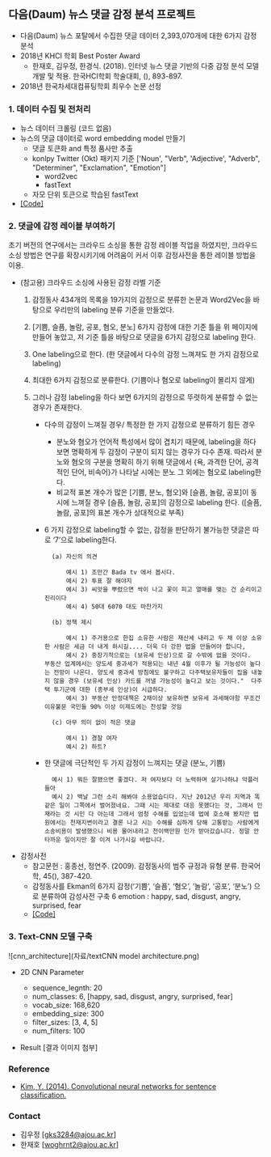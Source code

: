 ## 다음(Daum) 뉴스 댓글 감정 분석 프로젝트

- 다음(Daum) 뉴스 포탈에서 수집한 댓글 데이터 2,393,070개에 대한 6가지 감정 분석
- 2018년 KHCI 학회 Best Poster Award
	- 한재호, 김우정, 한경식. (2018). 인터넷 뉴스 댓글 기반의 다중 감정 분석 모델 개발 및 적용. 한국HCI학회 학술대회, (), 893-897.
- 2018년 한국차세대컴퓨팅학회 최우수 논문 선정


### 1. 데이터 수집 및 전처리
- 뉴스 데이터 크롤링 (코드 없음)
- 뉴스의 댓글 데이터로 word embedding model 만들기 
	- 댓글 토큰화 and 특정 품사만 추출 
	- konlpy Twitter (Okt) 패키지 기준 ['Noun', "Verb", 'Adjective', "Adverb", "Determiner", "Exclamation", "Emotion"]
		- word2vec
		- fastText
	- 자모 단위 토큰으로 학습된 fastText
- [[Code]](https://github.com/woodongk/Daum-News-Comments_Sentiment_Analysis/blob/master/01.%20Word%20Embedding.ipynb)

### 2. 댓글에 감정 레이블 부여하기 

초기 버전의 연구에서는 크라우드 소싱을 통한 감정 레이블 작업을 하였지만, 크라우드소싱 방법은 연구를 확장시키기에 어려움이 커서 이후 감정사전을 통한 레이블 방법을 이용.

- (참고용) 크라우드 소싱에 사용된 감정 라벨 기준   
    1.	감정동사 434개의 목록을 19가지의 감정으로 분류한 논문과 Word2Vec을 바탕으로 우리만의 labeling 분류 기준을 만들었다.
    2.	[기쁨, 슬픔, 놀람, 공포, 혐오, 분노] 6가지 감정에 대한 기준 틀을 위 페이지에 만들어 놓았고, 저 기준 틀을 바탕으로 댓글을 6가지 감정으로 labeling 한다.
    3.	One labeling으로 한다. (한 댓글에서 다수의 감정 느껴져도 한 가지 감정으로 labeling)
    4.	최대한 6가지 감정으로 분류한다. (기쁨이나 혐오로 labeling이 몰리지 않게)
    5.	그러나 감정 labeling을 하다 보면 6가지의 감정으로 뚜렷하게 분류할 수 없는 경우가 존재한다.
    
        - 다수의 감정이 느껴질 경우/ 특정한 한 가지 감정으로 분류하기 힘든 경우
          	- 분노와 혐오가 언어적 특성에서 많이 겹치기 때문에, labeling을 하다 보면 명확하게 두 감정이 구분이 되지 않는 경우가 다수 존재. 따라서 분노와 혐오의 구분을 명확히 하기 위해 댓글에서 {욕, 과격한 단어, 공격적인 단어, 비속어}가 나타날 시에는 분노 그 외에는 혐오로 labeling한다.
            - 비교적 표본 개수가 많은 [기쁨, 분노, 혐오]와 [슬픔, 놀람, 공포]이 동시에 느껴질 경우 [슬픔, 놀람, 공포]의 감정으로 labeling 한다. ([슬픔, 놀람, 공포]의 표본 개수가 상대적으로 부족)   
        - 6 가지 감정으로 labeling할 수 없는, 감정을 판단하기 불가능한 댓글은 따로 ‘7’으로 labeling한다. 
			
				(a) 자신의 의견 
	
					예시 1) 조만간 Bada tv 에서 봅시다. 
					예시 2) 투표 잘 해야지
					예시 3) 씨앗을 뿌렸으면 싹이 나고 꽃이 피고 열매를 맺는 건 순리이고 진리이다
					예시 4) 50대 6070 대도 마찬가지
	
	            (b) 정책 제시
	
					예시 1) 주거용으로 한집 소유한 사람은 재산세 내리고 두 채 이상 소유한 사람은 세금 더 내게 하시길.... 더욱 더 강한 법을 만들어야 합니다, 
					예시 2) 중장기적으로는 (보유세 인상)으로 갈 수밖에 없을 것이다.   부동산 업계에서는 양도세 중과세가 적용되는 내년 4월 이후가 될 가능성이 높다는 전망이 나온다. 양도세 중과세 방침에도 불구하고 다주택보유자들이 집을 내놓지 않을 경우 (보유세 인상) 카드를 꺼낼 가능성이 높다고 보는 것이다."  다주택 투기군에 대한 (종부세 인상)이 시급하다.
					예시 3) 부동산 안정대책은 2채이상 보유하면 보유세 과세해야함 무조건 이유불문 국민들 90% 이상 이제도에는 찬성할 것임 

	            (c) 아무 의미 없이 적은 댓글 

					예시 1) 경찰 여자
					예시 2) 하트?
        - 한 댓글에 극단적인 두 가지 감정이 느껴지는 댓글 (분노, 기쁨)
            
				예시 1) 뭐든 잘됐으면 좋겠다. 저 여자보다 더 노력하며 살기나하냐 악플러들아 
				예시 2) 백날 그런 소리 해봐야 소용없습디다. 지난 2012년 우리 지역과 똑같은 일이 그쪽에서 벌어졌네요. 그때 시는 제대로 대응 못했다는 것, 그래서 인재라는 것 시민 다 아는데 그래서 엄청 수해를 입었는데 법에 호소해 봤지만 법원에서는 천재지변이라고 결론 나고 시는 수해를 심하게 당해 고통받는 사람에게 소송비용이 발생했으니 비용 물어내라고 천이백만원 인가 받아갔습니다. 정말 안타까운 일이지만 잘 이겨 나가시길 바랍니다.

- 감정사전
    - 참고문헌 : 홍종선, 정연주. (2009). 감정동사의 범주 규정과 유형 분류. 한국어학, 45(), 387-420.
    - 감정동사를 Ekman의 6가지 감정(‘기쁨’, ‘슬픔’, ‘혐오’, ’놀람’, ‘공포’, ‘분노’) 으로 분류하여 감성사전 구축
    6 emotion : happy, sad, disgust, angry, surprised, fear
    - [[Code]](https://github.com/woodongk/Daum-News-Comments_Sentiment_Analysis/blob/master/02.%20Labeling%20Emotions%20on%20Comments.ipynb)

### 3. Text-CNN 모델 구축
![cnn_architecture](자료/textCNN model architecture.png)

- 2D CNN Parameter
	- sequence_legnth: 20
	- num_classes: 6, [happy, sad, disgust, angry, surprised, fear]
	- vocab_size: 168,620
	- embedding_size: 300
	- filter_sizes: [3, 4, 5]
	- num_filters: 100

- Result
[결과 이미지 첨부]

### Reference
- [Kim, Y. (2014). Convolutional neural networks for sentence classification.](https://arxiv.org/abs/1408.5882)

### Contact
- 김우정 [gks3284@ajou.ac.kr]
- 한재호 [woghrnt2@ajou.ac.kr]
